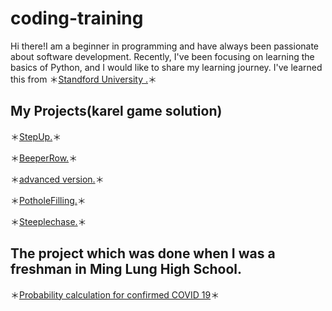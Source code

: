 # coding-training
Hi there!I am a beginner in programming and have always been passionate about software development. Recently, I've been focusing on learning the basics of Python, and I would like to share my learning journey. I've learned this from ＊[Standford University .](https://web.stanford.edu/class/archive/cs/cs106a/cs106a.1226/lectures/03-decomposition/3-Decomposition.pdf)＊

##  My Projects(karel game solution)

＊[StepUp.](https://github.com/Samuelsheshine/coding-training/blob/main/StepUp.py)＊

＊[BeeperRow.](https://github.com/Samuelsheshine/coding-training/blob/main/BeeperRow.py)＊

＊[advanced version.](https://github.com/Samuelsheshine/coding-training/blob/main/BeeperRowAdv.py)＊

＊[PotholeFilling.](https://github.com/Samuelsheshine/coding-training/blob/main/PotholeFilling.py)＊

＊[Steeplechase.](https://github.com/Samuelsheshine/coding-training/blob/main/Steeplechase.py)＊
##  The project which was done when I was a freshman in Ming Lung High School.
＊[Probability calculation for confirmed COVID 19](https://github.com/Samuelsheshine/coding-training/blob/main/COVID.py)＊

